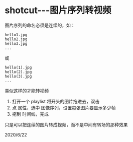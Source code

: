 # shotcut---图片序列转视频

图片序列的命名必须是连续的，如：  
```
hello1.jpg
hello2.jpg
hello3.jpg
...
```
或  
```
hello(1).jpg
hello(2).jpg
hello(3).jpg
...
```
类似这样的才能转视频  

1. 打开一个 playlist 将开头的图片拖进去，双击
2. 点 属性，选中 图像序列，设置每张图片要显示多少帧
3. 拖到 时间线，完成

只是可以把连续的图片转成视频，而不是中间有转场的那种效果  


2020/6/22  
